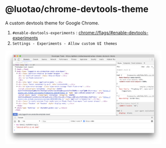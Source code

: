 # @luotao/chrome-devtools-theme

A custom devtools theme for Google Chrome.

1. `#enable-devtools-experiments` : [chrome://flags/#enable-devtools-experiments](chrome://flags/#enable-devtools-experiments)
2. `Settings - Experiments - Allow custom UI themes`

![](/.doc/preview.png)
